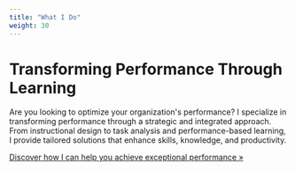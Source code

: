 ```yaml
---
title: "What I Do"
weight: 30
---
```


# Transforming Performance Through Learning

Are you looking to optimize your organization's performance? I specialize in transforming performance through a strategic and integrated approach. From instructional design to task analysis and performance-based learning, I provide tailored solutions that enhance skills, knowledge, and productivity.

[Discover how I can help you achieve exceptional performance »](https://llsaboya.com/blog/what-i-do/)
